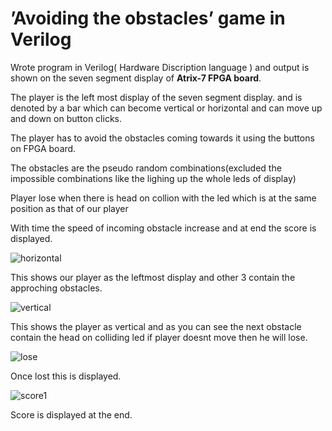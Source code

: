 # ’Avoiding the obstacles’ game in Verilog

Wrote program in Verilog( Hardware Discription language ) and output is shown on the seven segment 
display of **Atrix-7 FPGA board**.

The player is the left most display of the seven segment display. and is denoted by a bar which can become
vertical or horizontal and can move up and down on button clicks.

The player has to avoid the obstacles coming towards it using the buttons on FPGA board.

The obstacles are the pseudo random combinations(excluded the impossible combinations like the lighing up the whole leds of display) 

Player lose when there is head on collion with the led which is at the same position as that of our player

With time the speed of incoming obstacle increase and at end the score is displayed.

![horizontal](https://user-images.githubusercontent.com/41193564/51406560-86549f00-1b7f-11e9-8ddc-92ef63d8c926.jpeg)

This shows our player as the leftmost display and other 3 contain the approching obstacles.

![vertical](https://user-images.githubusercontent.com/41193564/51406803-2a3e4a80-1b80-11e9-9113-03eb00844be0.jpeg)

This shows the player as vertical and as you can see the next obstacle contain the head on colliding led
if player doesnt move then he will lose.


![lose](https://user-images.githubusercontent.com/41193564/51406802-29a5b400-1b80-11e9-8302-0c20ac127414.jpeg)

Once lost this is displayed.

![score1](https://user-images.githubusercontent.com/41193564/51406887-68d40500-1b80-11e9-9831-83da55a3681e.jpeg)

Score is displayed at the end.


